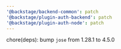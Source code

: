 ```yaml
---
'@backstage/backend-common': patch
'@backstage/plugin-auth-backend': patch
'@backstage/plugin-auth-node': patch
---
```


chore(deps): bump `jose` from 1.28.1 to 4.5.0
